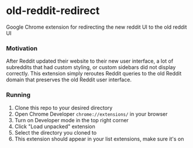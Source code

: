 # old-reddit-redirect
Google Chrome extension for redirecting the new reddit UI to the old reddit UI

### Motivation
After Reddit updated their website to their new user interface, a lot of subreddits
that had custom styling, or custom sidebars did not display correctly. This 
extension simply reroutes Reddit queries to the old Reddit domain that preserves
the old Reddit user interface.

### Running
1. Clone this repo to your desired directory
2. Open Chrome Developer `chrome://extensions/` in your browser
3. Turn on Developer mode in the top right corner
4. Click "Load unpacked" extension
5. Select the directory you cloned to
6. This extension should appear in your list extensions, make sure it's on
